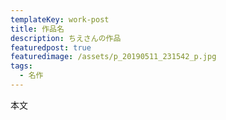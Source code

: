 ```yaml
---
templateKey: work-post
title: 作品名
description: ちえさんの作品
featuredpost: true
featuredimage: /assets/p_20190511_231542_p.jpg
tags:
  - 名作
---
```

本文
